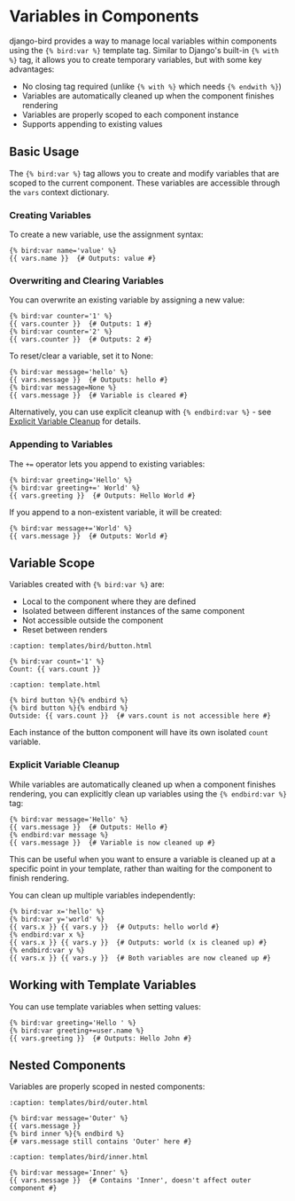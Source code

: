 # Variables in Components

django-bird provides a way to manage local variables within components using the `{% bird:var %}` template tag. Similar to Django's built-in `{% with %}` tag, it allows you to create temporary variables, but with some key advantages:

- No closing tag required (unlike `{% with %}` which needs `{% endwith %}`)
- Variables are automatically cleaned up when the component finishes rendering
- Variables are properly scoped to each component instance
- Supports appending to existing values

## Basic Usage

The `{% bird:var %}` tag allows you to create and modify variables that are scoped to the current component. These variables are accessible through the `vars` context dictionary.

### Creating Variables

To create a new variable, use the assignment syntax:

```htmldjango
{% bird:var name='value' %}
{{ vars.name }}  {# Outputs: value #}
```

### Overwriting and Clearing Variables

You can overwrite an existing variable by assigning a new value:

```htmldjango
{% bird:var counter='1' %}
{{ vars.counter }}  {# Outputs: 1 #}
{% bird:var counter='2' %}
{{ vars.counter }}  {# Outputs: 2 #}
```

To reset/clear a variable, set it to None:

```htmldjango
{% bird:var message='hello' %}
{{ vars.message }}  {# Outputs: hello #}
{% bird:var message=None %}
{{ vars.message }}  {# Variable is cleared #}
```

Alternatively, you can use explicit cleanup with `{% endbird:var %}` - see [Explicit Variable Cleanup](#explicit-variable-cleanup) for details.

### Appending to Variables

The `+=` operator lets you append to existing variables:

```htmldjango
{% bird:var greeting='Hello' %}
{% bird:var greeting+=' World' %}
{{ vars.greeting }}  {# Outputs: Hello World #}
```

If you append to a non-existent variable, it will be created:

```htmldjango
{% bird:var message+='World' %}
{{ vars.message }}  {# Outputs: World #}
```

## Variable Scope

Variables created with `{% bird:var %}` are:

- Local to the component where they are defined
- Isolated between different instances of the same component
- Not accessible outside the component
- Reset between renders

```{code-block} htmldjango
:caption: templates/bird/button.html

{% bird:var count='1' %}
Count: {{ vars.count }}
```

```{code-block} htmldjango
:caption: template.html

{% bird button %}{% endbird %}
{% bird button %}{% endbird %}
Outside: {{ vars.count }}  {# vars.count is not accessible here #}
```

Each instance of the button component will have its own isolated `count` variable.

### Explicit Variable Cleanup

While variables are automatically cleaned up when a component finishes rendering, you can explicitly clean up variables using the `{% endbird:var %}` tag:

```htmldjango
{% bird:var message='Hello' %}
{{ vars.message }}  {# Outputs: Hello #}
{% endbird:var message %}
{{ vars.message }}  {# Variable is now cleaned up #}
```

This can be useful when you want to ensure a variable is cleaned up at a specific point in your template, rather than waiting for the component to finish rendering.

You can clean up multiple variables independently:

```htmldjango
{% bird:var x='hello' %}
{% bird:var y='world' %}
{{ vars.x }} {{ vars.y }}  {# Outputs: hello world #}
{% endbird:var x %}
{{ vars.x }} {{ vars.y }}  {# Outputs: world (x is cleaned up) #}
{% endbird:var y %}
{{ vars.x }} {{ vars.y }}  {# Both variables are now cleaned up #}
```

## Working with Template Variables

You can use template variables when setting values:

```htmldjango
{% bird:var greeting='Hello ' %}
{% bird:var greeting+=user.name %}
{{ vars.greeting }}  {# Outputs: Hello John #}
```

## Nested Components

Variables are properly scoped in nested components:

```{code-block} htmldjango
:caption: templates/bird/outer.html

{% bird:var message='Outer' %}
{{ vars.message }}
{% bird inner %}{% endbird %}
{# vars.message still contains 'Outer' here #}
```

```{code-block} htmldjango
:caption: templates/bird/inner.html

{% bird:var message='Inner' %}
{{ vars.message }}  {# Contains 'Inner', doesn't affect outer component #}
```
